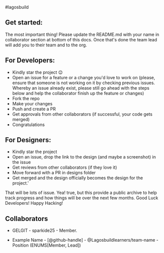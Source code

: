 #lagosbuild

## Get started:

The most important thing! Please update the README.md with your name in collaborator section at bottom of this docs. Once that's done the team lead will add you to their team and to the org.

## For Developers:

- Kindly star the project :wink:
- Open an issue for a feature or a change you'd love to work on (please, ensure that someone is not working on it by checking previous issues. Whereby an issue already exist, please still go ahead with the steps below and help the collaborator finish up the feature or changes)
- Fork the repo
- Make your changes
- Push and create a PR
- Get approvals from other collaborators (if successful, your code gets merged)
- Congratulations

## For Designers:

- Kindly star the project
- Open an issue, drop the link to the design (and maybe a screenshot) in the issue
- Get reviews from other collaborators (if they love it)
- Move forward with a PR in designs folder
- Get merged and the design officially becomes the design for the project.'

That will be lots of issue. Yea! true, but this provide a public archive to help track progress and how things will be over the next few months. Good Luck Developers! Happy Hacking!

## Collaborators
- GELGIT - sparkide25 - Member.

- Example Name - [@github-handle] - @Lagosbuildlearners/team-name - Position (ENUMS[Member, Lead])


